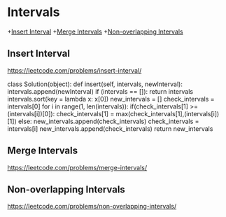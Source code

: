 # Intervals

+[Insert Interval](#insert-interval)
+[Merge Intervals](#merge-intervals)
+[Non-overlapping Intervals](#non-overlapping-intervals)

## Insert Interval

https://leetcode.com/problems/insert-interval/

class Solution(object):
    def insert(self, intervals, newInterval):
        intervals.append(newInterval)
        if (intervals == []):
            return intervals
        intervals.sort(key = lambda x: x[0])
        new_intervals = []
        check_intervals = intervals[0]
        for i in range(1, len(intervals)):
            if(check_intervals[1] >= (intervals[i])[0]):
                check_intervals[1] = max(check_intervals[1],(intervals[i])[1])
            else:
                new_intervals.append(check_intervals)
                check_intervals = intervals[i]
        new_intervals.append(check_intervals)
        return new_intervals

## Merge Intervals

https://leetcode.com/problems/merge-intervals/



## Non-overlapping Intervals

https://leetcode.com/problems/non-overlapping-intervals/

